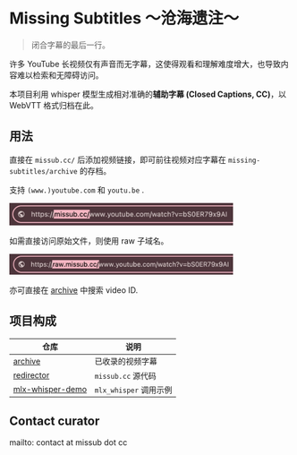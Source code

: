 # Missing Subtitles ～沧海遗注～

> 闭合字幕的最后一行。

许多 YouTube 长视频仅有声音而无字幕，这使得观看和理解难度增大，也导致内容难以检索和无障碍访问。
<!--- 就此被埋没在电子之海中。-->

本项目利用 whisper 模型生成相对准确的**辅助字幕 (Closed Captions, CC)**，以 WebVTT 格式归档在此。
<!--- 作为重要的“**遗失脚本**” **(The Missing Script)** 资源。-->
<!--- 我们的目标是让不再“两眼一抹黑”，为每一个声音找到它对应的文本**灯塔 (Text Beacon)**。-->

## 用法

直接在 `missub.cc/` 后添加视频链接，即可前往视频对应字幕在 `missing-subtitles/archive` 的存档。

支持 `(www.)youtube.com` 和 `youtu.be` .

<!-- <img src="/img/main.webp" alt="" width="400"/> -->
<img src="https://raw.githubusercontent.com/missing-subtitles/.github/master/img/main.webp" alt="" width="400"/>

如需直接访问原始文件，则使用 raw 子域名。

<img src="https://raw.githubusercontent.com/missing-subtitles/.github/master/img/raw.webp"  alt="" width="400"/>
<!-- <img src="/img/raw.webp" alt="" width="400"/> -->

亦可直接在 [archive](https://github.com/missing-subtitles/archive) 中搜索 video ID.

## 项目构成

|仓库                                                                     |说明                  |
|-------------------------------------------------------------------------|----------------------|
|[archive](https://github.com/missing-subtitles/archive)                  |已收录的视频字幕      |
|[redirector](https://github.com/missing-subtitles/redirector)            |`missub.cc` 源代码    |
|[mlx-whisper-demo](https://github.com/missing-subtitles/mlx-whisper-demo)|`mlx_whisper` 调用示例|

## Contact curator

mailto: contact at missub dot cc
